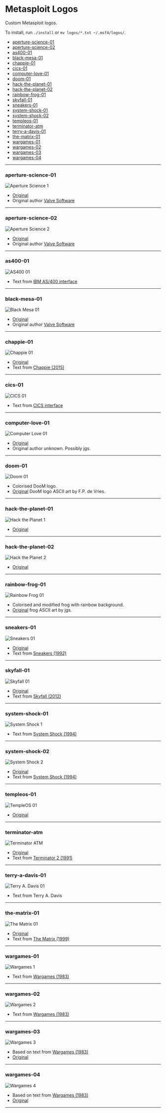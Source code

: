 # Metasploit Logos

Custom Metasploit logos.

To install, run `./install` or  `mv logos/*.txt ~/.msf4/logos/`.

* [aperture-science-01](#aperture-science-01)
* [aperture-science-02](#aperture-science-02)
* [as400-01](#as400-01)
* [black-mesa-01](#black-mesa-01)
* [chappie-01](#chappie-01)
* [cics-01](#cics-01)
* [computer-love-01](#computer-love-01)
* [doom-01](#doom-01)
* [hack-the-planet-01](#hack-the-planet-01)
* [hack-the-planet-02](#hack-the-planet-02)
* [rainbow-frog-01](#rainbow-frog-01)
* [skyfall-01](#skyfall-01)
* [sneakers-01](#sneakers-01)
* [system-shock-01](#system-shock-01)
* [system-shock-02](#system-shock-02)
* [templeos-01](#templos-01)
* [terminator-atm](#terminator-atm)
* [terry-a-davis-01](#terry-a-davis-01)
* [the-matrix-01](#the-matrix-01)
* [wargames-01](#wargames-01)
* [wargames-02](#wargames-02)
* [wargames-03](#wargames-03)
* [wargames-04](#wargames-04)

---

### aperture-science-01

![Aperture Science 1](https://raw.githubusercontent.com/bcoles/metasploit-logos/master/images/aperture-science-01.png)

* [Original](https://slowb.ro/static/apeture-sceience-logo-from-portal.txt)
* Original author [Valve Software](http://valvesoftware.com/)

---

### aperture-science-02

![Aperture Science 2](https://raw.githubusercontent.com/bcoles/metasploit-logos/master/images/aperture-science-02.png)

* [Original](https://slowb.ro/static/apeture-sceience-logo-from-portal.txt)
* Original author [Valve Software](http://valvesoftware.com/)

---

### as400-01

![AS400 01](https://raw.githubusercontent.com/bcoles/metasploit-logos/master/images/as400-01.png)

* Text from [IBM AS/400 interface](https://i2.wp.com/as400i.com/wp-content/uploads/2013/03/main-menu.png)

---

### black-mesa-01

![Black Mesa 01](https://raw.githubusercontent.com/bcoles/metasploit-logos/master/images/black-mesa-01.png)

* [Original](https://blog.kazitor.com/2014/12/portal-ascii/)
* Original author [Valve Software](http://valvesoftware.com/)

---

### chappie-01

![Chappie 01](https://raw.githubusercontent.com/bcoles/metasploit-logos/master/images/chappie-01.png)

* [Original](https://www.youtube.com/watch?v=YljCsYmhUIE#t=29s)
* Text from [Chappie (2015)](https://www.imdb.com/title/tt1823672/)

---

### cics-01

![CICS 01](https://raw.githubusercontent.com/bcoles/metasploit-logos/master/images/cics-01.png)

* Text from [CICS interface](https://www.quora.com/What-full-screen-interactive-debuggers-were-available-to-work-with-COBOL-in-the-1970s-1980s-and-1990s-at-source-level)

---

### computer-love-01

![Computer Love 01](https://raw.githubusercontent.com/bcoles/metasploit-logos/master/images/computer-love-01.png)

* [Original](http://www.ascii-code.com/ascii-art/computers/computers.php)
* Original author unknown. Possibly jgs.

---

### doom-01

![Doom 01](https://raw.githubusercontent.com/bcoles/metasploit-logos/master/images/doom-01.png)

* Colorised DooM logo.
* [Original](http://www.gamers.org/~fpv/doomlogo.html) DooM logo ASCII art by F.P. de Vries.

---

### hack-the-planet-01

![Hack the Planet 1](https://raw.githubusercontent.com/bcoles/metasploit-logos/master/images/hack-the-planet-01.png)

* [Original](https://gist.githubusercontent.com/llkats/11da5259e88c6bd3fae2/raw/01ed0f2b2892545e2beea2069ac1f17f7dba03bd/hack-the-planet.txt)

---

### hack-the-planet-02

![Hack the Planet 2](https://raw.githubusercontent.com/bcoles/metasploit-logos/master/images/hack-the-planet-02.png)

* [Original](https://www.youtube.com/watch?v=zqvcfWQzxYg)

---

### rainbow-frog-01

![Rainbow Frog 01](https://raw.githubusercontent.com/bcoles/metasploit-logos/master/images/rainbow-frog-01.png)

* Colorised and modified frog with rainbow background.
* [Original](https://www.oocities.org/spunk1111/reptiles.htm) frog ASCII art by jgs.

---

### sneakers-01

![Sneakers 01](https://raw.githubusercontent.com/bcoles/metasploit-logos/master/images/sneakers-01.png)

* [Original](https://www.youtube.com/watch?v=GS3npSv8iuM#t=4m17s)
* Text from [Sneakers (1992)](https://www.imdb.com/title/tt0105435/)

---

### skyfall-01

![Skyfall 01](https://raw.githubusercontent.com/bcoles/metasploit-logos/master/images/skyfall-01.png)

* [Original](https://www.youtube.com/watch?v=aApTVqeGJMw#t=14s)
* Text from [Skyfall (2012)](https://www.imdb.com/title/tt1074638/)

---

### system-shock-01

![System Shock 1](https://raw.githubusercontent.com/bcoles/metasploit-logos/master/images/system-shock-01.png)

* Text from [System Shock (1994)](https://en.wikipedia.org/wiki/System_Shock)

---

### system-shock-02

![System Shock 2](https://raw.githubusercontent.com/bcoles/metasploit-logos/master/images/system-shock-02.png)

* [Original](https://encrypted-tbn0.gstatic.com/images?q=tbn:ANd9GcQSDMivqh5yX_5c6YY0MCEXgR3ajaUEeFgR-LwB3AGv1iN8b5xe9w)
* Text from [System Shock (1994)](https://en.wikipedia.org/wiki/System_Shock)

---

### templeos-01

![TempleOS 01](https://raw.githubusercontent.com/bcoles/metasploit-logos/master/images/templeos-01.png)

* [Original](https://templeos.org/Templeos-header.png)

---

### terminator-atm

![Terminator ATM](https://raw.githubusercontent.com/bcoles/metasploit-logos/master/images/terminator-atm.png)

* [Original](https://www.youtube.com/embed/3cfQKxUffqA?autoplay=1&auto_play=true)
* Text from [Terminator 2 (1991)](http://www.imdb.com/title/tt0103064/)

---

### terry-a-davis-01

![Terry A. Davis 01](https://raw.githubusercontent.com/bcoles/metasploit-logos/master/images/terry-a-davis-01.png)

* Text from Terry A. Davis

---

### the-matrix-01

![The Matrix 01](https://raw.githubusercontent.com/bcoles/metasploit-logos/master/images/the-matrix-01.png)

* [Original](https://www.youtube.com/watch?v=0PxTAn4g20U)
* Text from [The Matrix (1999)](https://www.imdb.com/title/tt0133093/)

---

### wargames-01

![Wargames 1](https://raw.githubusercontent.com/bcoles/metasploit-logos/master/images/wargames-01.png)

* Text from [Wargames (1983)](http://www.imdb.com/title/tt0086567/)

---

### wargames-02

![Wargames 2](https://raw.githubusercontent.com/bcoles/metasploit-logos/master/images/wargames-02.png)

* Text from [Wargames (1983)](http://www.imdb.com/title/tt0086567/)

---

### wargames-03

![Wargames 3](https://raw.githubusercontent.com/bcoles/metasploit-logos/master/images/wargames-03.png)

* Based on text from [Wargames (1983)](http://www.imdb.com/title/tt0086567/)
* [Original](https://www.youtube.com/watch?v=KXzNo0vR_dU)

---

### wargames-04

![Wargames 4](https://raw.githubusercontent.com/bcoles/metasploit-logos/master/images/wargames-04.png)

* Based on text from [Wargames (1983)](http://www.imdb.com/title/tt0086567/)
* [Original](https://www.youtube.com/watch?v=KXzNo0vR_dU)

---

